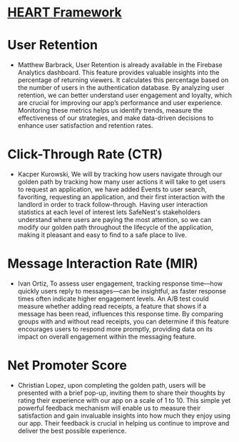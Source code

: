 # [HEART Framework](https://docs.google.com/presentation/d/1ja8YenRLxhmb2Lo2L2O60biRtyYKyQET_7ciz2ZIjdI/edit?usp=sharing)

# User Retention
- Matthew Barbrack, User Retention is already available in the Firebase Analytics dashboard. This feature provides valuable insights into the percentage of returning viewers. It calculates this percentage based on the number of users in the authentication database. By analyzing user retention, we can better understand user engagement and loyalty, which are crucial for improving our app’s performance and user experience. Monitoring these metrics helps us identify trends, measure the effectiveness of our strategies, and make data-driven decisions to enhance user satisfaction and retention rates.

# Click-Through Rate (CTR)
- Kacper Kurowski, We will by tracking how users navigate through our golden path by tracking how many user actions it will take to get users to request an application, we have added Events to user search, favoriting, requesting an application, and their first interaction with the landlord in order to track follow-through. Having user interaction statistics at each level of interest lets SafeNest's stakeholders understand where users are paying the most attention, so we can modify our golden path throughout the lifecycle of the application, making it pleasant and easy to find to a safe place to live.  


# Message Interaction Rate (MIR)
- Ivan Ortiz, To assess user engagement, tracking response time—how quickly users reply to messages—can be insightful, as faster response times often indicate higher engagement levels. An A/B test could measure whether adding read receipts, a feature that shows if a message has been read, influences this response time. By comparing groups with and without read receipts, you can determine if this feature encourages users to respond more promptly, providing data on its impact on overall engagement within the messaging feature.

# Net Promoter Score
- Christian Lopez, upon completing the golden path, users will be presented with a brief pop-up, inviting them to share their thoughts by rating their experience with our app on a scale of 1 to 10. This simple yet powerful feedback mechanism will enable us to measure their satisfaction and gain invaluable insights into how much they enjoy using our app. Their feedback is crucial in helping us continue to improve and deliver the best possible experience.

